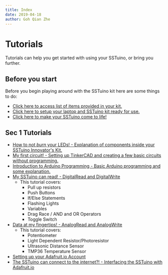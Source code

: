```yaml
---
title: Index
date: 2019-04-18
author: Goh Qian Zhe
---
```

# Tutorials

Tutorials can help you get started with using your SSTuino, or bring you further.

## Before you start

Before you begin playing around with the SSTuino kit here are some things to do:

* [Click here to access list of items provided in your kit.](https://d3lta-v.github.io/SSTuino/tutorials/partsList.html)
* [Click here to setup your laptop and SSTuino kit ready for use.](https://d3lta-v.github.io/SSTuino/tutorials/gettingStarted.html)
* [Click here to make your SSTuino come to life!](https://d3lta-v.github.io/SSTuino/tutorials/helloWorld.html)

## Sec 1 Tutorials

* [How to not *burn* your LEDs! - Explanation of components inside your SSTuino Innovator's Kit.](https://d3lta-v.github.io/SSTuino/tutorials/Sec1/electronicBasics.html)
* [My first circuit! - Setting up TinkerCAD and creating a few basic circuits without programming.](https://d3lta-v.github.io/SSTuino/tutorials/Sec1/tinkercad.html)
* [Introduction to Arduino Programming - Basic Arduino programming and some explanation.](https://d3lta-v.github.io/SSTuino/tutorials/Sec1/sstuinoProgram.html)
* [My SSTuino can read! - DigitalRead and DigitalWrite](https://d3lta-v.github.io/SSTuino/tutorials/Sec1/digitalRead.html)
    * This tutorial covers:
        * Pull up resistors
        * Push Buttons
        * If/Else Statements
        * Flashing Lights
        * Variables
        * Drag Race / AND and OR Operators
        * Toggle Switch
* [Data at my fingertips! - AnalogRead and AnalogWrite](https://d3lta-v.github.io/SSTuino/tutorials/Sec1/dataInput.html)
    * This tutorial covers:
        * Potentiometer
        * Light Dependent Resistor/Photoresistor
        * Ultrasonic Distance Sensor
        * TMP36 Temperature Sensor
* [Setting up your Adafruit.io Account](https://d3lta-v.github.io/SSTuino/tutorials/Sec1/adafruitio.html)
* [The SSTuino can connect to the internet?! - Interfacing the SSTuino with Adafruit.io](https://d3lta-v.github.io/SSTuino/tutorials/Sec1/sstuinoIoT.html)
